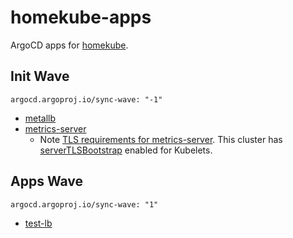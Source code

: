 # homekube-apps

ArgoCD apps for [homekube](https://github.com/jangroth/homekube).

## Init Wave

`argocd.argoproj.io/sync-wave: "-1"`

- [metallb](applications/wave-00-init/metallb.yaml)
- [metrics-server](applications/wave-00-init/metrics-server.yaml)
    - Note [TLS requirements for metrics-server](https://github.com/kubernetes-sigs/metrics-server#requirements). This cluster has [serverTLSBootstrap](https://github.com/jangroth/homekube/blob/2b68020e8e7af61f524a29f254e15908a9a24493/ansible/roles/kubeadm/files/kubeadm-config.yaml#L59) enabled for Kubelets.

## Apps Wave

`argocd.argoproj.io/sync-wave: "1"`

- [test-lb](applications/wave-01-apps/test-lb.yaml)